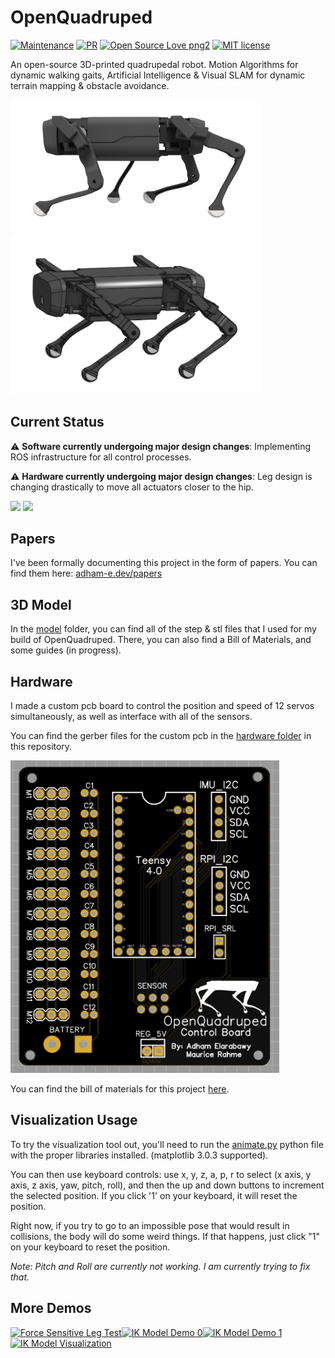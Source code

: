 # OpenQuadruped
[![Maintenance](https://img.shields.io/badge/Maintained%3F-yes-green.svg)](https://github.com/adham-elarabawy/OpenQuadruped/graphs/commit-activity)
[![PR](https://camo.githubusercontent.com/f96261621753dacf526590825b84f87ccb1db0e6/68747470733a2f2f696d672e736869656c64732e696f2f62616467652f5052732d77656c636f6d652d627269676874677265656e2e7376673f7374796c653d666c6174)](https://github.com/adham-elarabawy/OpenQuadruped/pulls)
[![Open Source Love png2](https://badges.frapsoft.com/os/v2/open-source.png?v=103)](https://github.com/adham-elarabawy)
[![MIT license](https://img.shields.io/badge/License-MIT-blue.svg)](https://github.com/adham-elarabawy/OpenQuadruped)

An open-source 3D-printed quadrupedal robot. Motion Algorithms for dynamic walking gaits, Artificial Intelligence & Visual SLAM for dynamic terrain mapping &amp; obstacle avoidance.

<img src="media/SideView.png" width="400"> <img src="media/OpenQuadruped.png" width="400">

## Current Status

:warning: **Software currently undergoing major design changes**: Implementing ROS infrastructure for all control processes.

:warning: **Hardware currently undergoing major design changes**: Leg design is changing drastically to move all actuators closer to the hip.

<img src="media/trot_demo.gif" width="350"> <img src="media/bodyik_demo.gif" width="350"> 

## Papers
I've been formally documenting this project in the form of papers. You can find them here: [adham-e.dev/papers](https://adham-e.dev/papers)

## 3D Model
In the [model](https://github.com/adham-elarabawy/OpenQuadruped/tree/master/model) folder, you can find all of the step & stl files that I used for my build of OpenQuadruped. There, you can also find a Bill of Materials, and some guides (in progress). 

## Hardware
I made a custom pcb board to control the position and speed of 12 servos simultaneously, as well as interface with all of the sensors.

You can find the gerber files for the custom pcb in the [hardware folder](https://github.com/adham-elarabawy/OpenQuadruped/tree/master/hardware) in this repository.

<img src="hardware/SinglePCB.png" height="500">

You can find the bill of materials for this project [here](https://docs.google.com/spreadsheets/d/12QX1ca9LHZEThukprlz0DARR9_lmf6FJI8Tg-O4qcdc/edit?usp=sharing).

## Visualization Usage
To try the visualization tool out, you'll need to run the [animate.py](https://github.com/adham-elarabawy/OpenQuadruped/blob/master/visualization/animate.py) python file with the proper libraries installed. (matplotlib 3.0.3 supported).

You can then use keyboard controls: use x, y, z, a, p, r to select (x axis, y axis, z axis, yaw, pitch, roll), and then the up and down buttons to increment the selected position. If you click '1' on your keyboard, it will reset the position. 

Right now, if you try to go to an impossible pose that would result in collisions, the body will do some weird things. If that happens, just click "1" on your keyboard to reset the position. 

*Note: Pitch and Roll are currently not working. I am currently trying to fix that.*

## More Demos
[![Force Sensitive Leg Test](https://img.youtube.com/vi/z8j-Z9Bwn58/0.jpg)](https://www.youtube.com/watch?v=z8j-Z9Bwn58)[![IK Model Demo 0](https://img.youtube.com/vi/79kFujIpjgo/0.jpg)](https://www.youtube.com/watch?v=79kFujIpjgo)[![IK Model Demo 1](https://img.youtube.com/vi/cCMvCH0m9TA/0.jpg)](https://www.youtube.com/watch?v=cCMvCH0m9TA)[![IK Model Visualization](https://img.youtube.com/vi/LBjqJVEXwhM/0.jpg)](https://www.youtube.com/watch?v=LBjqJVEXwhM)
